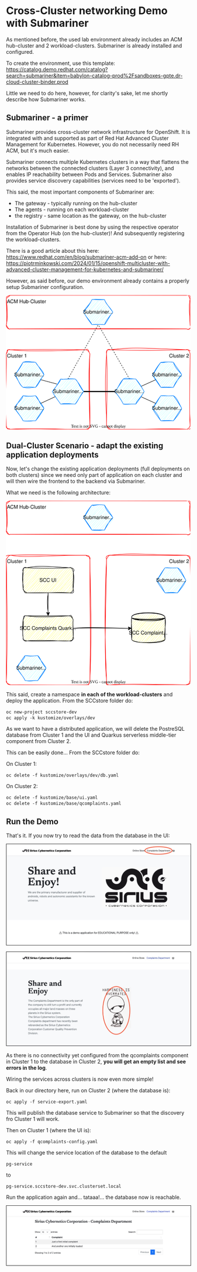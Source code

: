 # Cross-Cluster networking Demo with Submariner
As mentioned before, the used lab environment already includes an ACM hub-cluster and 2 workload-clusters. Submariner is already installed and configured.

To create the environment, use this template: 
https://catalog.demo.redhat.com/catalog?search=submariner&item=babylon-catalog-prod%2Fsandboxes-gpte.dr-cloud-cluster-binder.prod

Little we need to do here, however, for clarity's sake, let me shortly describe how Submariner works.

## Submariner - a primer
Submariner provides cross-cluster network infrastructure for OpenShift. It is integrated with and supported as part of Red Hat Advanced Cluster Management for Kubernetes. However, you do not necessarily need RH ACM, but it's much easier.

Submariner connects multiple Kubernetes clusters in a way that flattens the networks between the connected clusters (Layer 3 connectivity), and enables IP reachability between Pods and Services. Submariner also provides service discovery capabilities (services need to be 'exported').

This said, the most important components of Submariner are:
- The gateway - typically running on the hub-cluster
- The agents - running on each workload-cluster
- the registry - same location as the gateway, on the hub-cluster

Installation of Submariner is best done by using the respective operator from the Operator Hub (on the hub-cluster)! And subsequently registering the workload-clusters.

There is a good article about this here: 
https://www.redhat.com/en/blog/submariner-acm-add-on
or here:
https://piotrminkowski.com/2024/01/15/openshift-multicluster-with-advanced-cluster-management-for-kubernetes-and-submariner/

However, as said before, our demo environment already contains a properly setup Submariner configuration.

<p align="center">
  <img src="../diagrams/architecture-submariner-highlevel.drawio.svg">
</p>

## Dual-Cluster Scenario - adapt the existing application deployments
Now, let's change the existing application deployments (full deployments on both clusters) since we need only part of application on each cluster and will then wire the frontend to the backend via Submariner.

What we need is the following architecture:

<p align="center">
  <img src="../diagrams/architecture-submariner.drawio.svg">
</p>

This said, create a namespace **in each of the workload-clusters** and deploy the application. From the SCCstore folder do:

    oc new-project sccstore-dev
    oc apply -k kustomize/overlays/dev

As we want to have a distributed application, we will delete the PostreSQL database from Cluster 1 and the UI and Quarkus serverless middle-tier component from Cluster 2.

This can be easily done... From the SCCstore folder do:

On Cluster 1:

    oc delete -f kustomize/overlays/dev/db.yaml

On Cluster 2:

    oc delete -f kustomize/base/ui.yaml
    oc delete -f kustomize/base/qcomplaints.yaml

## Run the Demo
That's it. If you now try to read the data from the database in the UI:
<p align="center">
  <img src="../diagrams/SCCstore-1.jpg" width="600" border="1">
</p>
<p align="center">
  <img src="../diagrams/SCCstore-2.jpg" width="600" border="1">
</p>

As there is no connectivity yet configured from the qcomplaints component in Cluster 1 to the database in Cluster 2, **you will get an empty list and see errors in the log**.

Wiring the services across clusters is now even more simple! 

Back in our directory here, run on Cluster 2 (where the database is):

    oc apply -f service-export.yaml

This will publish the database service to Submariner so that the discovery fro Cluster 1 will work.

Then on Cluster 1 (where the UI is):

    oc apply -f qcomplaints-config.yaml

This will change the service location of the database to the default 
    
    pg-service
to

    pg-service.sccstore-dev.svc.clusterset.local

Run the application again and... tataaa!... the database now is reachable.


<p align="center">
  <img src="../diagrams/SCCstore-3.jpg" width="600" border="1">
</p>